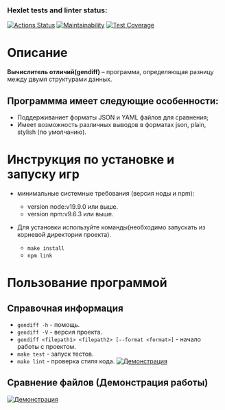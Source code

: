### Hexlet tests and linter status:
[![Actions Status](https://github.com/Zuy6/frontend-project-46/actions/workflows/hexlet-check.yml/badge.svg)](https://github.com/Zuy6/frontend-project-46/actions)
[![Maintainability](https://api.codeclimate.com/v1/badges/61c12de62f218256b95f/maintainability)](https://codeclimate.com/github/Zuy6/frontend-project-46/maintainability)
[![Test Coverage](https://api.codeclimate.com/v1/badges/61c12de62f218256b95f/test_coverage)](https://codeclimate.com/github/Zuy6/frontend-project-46/test_coverage)

# Описание

**Вычислитель отличий(gendiff)** – программа, определяющая разницу между двумя структурами данных.

## Программма имеет следующие особенности:
- Поддерживаниет форматы JSON и YAML файлов для сравнения;
- Имеет возможность различных выводов в форматах json, plain, stylish (по умолчанию).

# Инструкция по установке и запуску игр

- минимальные системные требования (версия ноды и npm):
    - version node:v19.9.0 или выше.
    - version npm:v9.6.3 или выше.

- Для установки используйте команды(необходимо запускать из корневой директории проекта).
    - ```make install```
    - ```npm link```

# Пользование программой

## Справочная информация
- `gendiff -h` - помощь.
- `gendiff -V` - версия проекта.
- `gendiff <filepath1> <filepath2> [--format <format>]` - начало работы с проектом.
- `make test` - запуск тестов.
- `make lint` - проверка стиля кода.
[![Демонстрация](https://asciinema.org/a/1CJ8zzKO7n6bHxh7O2YV4Rc2V.svg)](https://asciinema.org/a/1CJ8zzKO7n6bHxh7O2YV4Rc2V)

## Сравнение файлов (Демонстрация работы)
[![Демонстрация](https://asciinema.org/a/Mx0t0FNVZHsDoJCHBwgH2KmQK.svg)](https://asciinema.org/a/Mx0t0FNVZHsDoJCHBwgH2KmQK)